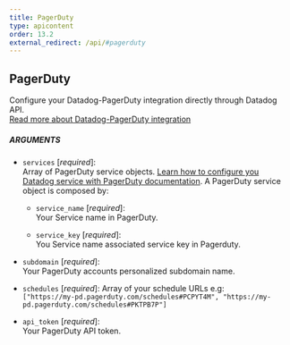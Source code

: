 ```yaml
---
title: PagerDuty
type: apicontent
order: 13.2
external_redirect: /api/#pagerduty
---
```


## PagerDuty

Configure your Datadog-PagerDuty integration directly through Datadog API.  
[Read more about Datadog-PagerDuty integration](/integrations/pagerduty)

##### ARGUMENTS

* `services` [*required*]:    
    Array of PagerDuty service objects. [Learn how to configure you Datadog service with PagerDuty documentation](https://www.pagerduty.com/docs/guides/datadog-integration-guide/). A PagerDuty service object is composed by:  
    
    * `service_name` [*required*]:  
        Your Service name in PagerDuty.

    * `service_key` [*required*]:  
        You Service name associated service key in Pagerduty.

* `subdomain` [*required*]:  
    Your PagerDuty accounts personalized subdomain name.
  
* `schedules` [*required*]:
    Array of your schedule URLs e.g:  
     `["https://my-pd.pagerduty.com/schedules#PCPYT4M", "https://my-pd.pagerduty.com/schedules#PKTPB7P"]`
  
* `api_token` [*required*]:  
    Your PagerDuty API token.